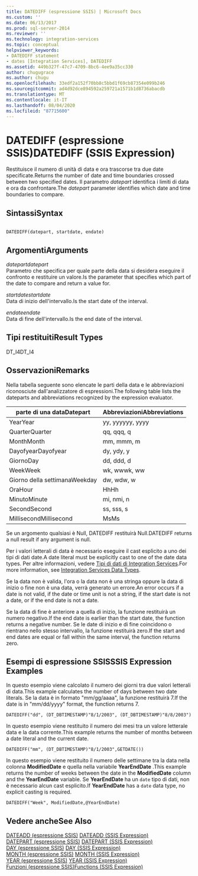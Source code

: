 ```yaml
---
title: DATEDIFF (espressione SSIS) | Microsoft Docs
ms.custom: ''
ms.date: 06/13/2017
ms.prod: sql-server-2014
ms.reviewer: ''
ms.technology: integration-services
ms.topic: conceptual
helpviewer_keywords:
- DATEDIFF statement
- dates [Integration Services], DATEDIFF
ms.assetid: 449b327f-47c7-4709-8bc6-4ee9a35cc330
author: chugugrace
ms.author: chugu
ms.openlocfilehash: 33edf2a152f70bb8c5bbd1f69cb87354e099b246
ms.sourcegitcommit: ad4d92dce894592a259721a1571b1d8736abacdb
ms.translationtype: MT
ms.contentlocale: it-IT
ms.lasthandoff: 08/04/2020
ms.locfileid: "87715600"
---
```

# <a name="datediff-ssis-expression"></a><span data-ttu-id="629ee-102">DATEDIFF (espressione SSIS)</span><span class="sxs-lookup"><span data-stu-id="629ee-102">DATEDIFF (SSIS Expression)</span></span>
  <span data-ttu-id="629ee-103">Restituisce il numero di unità di data e ora trascorse tra due date specificate.</span><span class="sxs-lookup"><span data-stu-id="629ee-103">Returns the number of date and time boundaries crossed between two specified dates.</span></span> <span data-ttu-id="629ee-104">Il parametro *datepart* identifica i limiti di data e ora da confrontare.</span><span class="sxs-lookup"><span data-stu-id="629ee-104">The *datepart* parameter identifies which date and time boundaries to compare.</span></span>  
  
## <a name="syntax"></a><span data-ttu-id="629ee-105">Sintassi</span><span class="sxs-lookup"><span data-stu-id="629ee-105">Syntax</span></span>  
  
```  
  
DATEDIFF(datepart, startdate, endate)  
```  
  
## <a name="arguments"></a><span data-ttu-id="629ee-106">Argomenti</span><span class="sxs-lookup"><span data-stu-id="629ee-106">Arguments</span></span>  
 <span data-ttu-id="629ee-107">*datepart*</span><span class="sxs-lookup"><span data-stu-id="629ee-107">*datepart*</span></span>  
 <span data-ttu-id="629ee-108">Parametro che specifica per quale parte della data si desidera eseguire il confronto e restituire un valore.</span><span class="sxs-lookup"><span data-stu-id="629ee-108">Is the parameter that specifies which part of the date to compare and return a value for.</span></span>  
  
 <span data-ttu-id="629ee-109">*startdate*</span><span class="sxs-lookup"><span data-stu-id="629ee-109">*startdate*</span></span>  
 <span data-ttu-id="629ee-110">Data di inizio dell'intervallo.</span><span class="sxs-lookup"><span data-stu-id="629ee-110">Is the start date of the interval.</span></span>  
  
 <span data-ttu-id="629ee-111">*endate*</span><span class="sxs-lookup"><span data-stu-id="629ee-111">*endate*</span></span>  
 <span data-ttu-id="629ee-112">Data di fine dell'intervallo.</span><span class="sxs-lookup"><span data-stu-id="629ee-112">Is the end date of the interval.</span></span>  
  
## <a name="result-types"></a><span data-ttu-id="629ee-113">Tipi restituiti</span><span class="sxs-lookup"><span data-stu-id="629ee-113">Result Types</span></span>  
 <span data-ttu-id="629ee-114">DT_I4</span><span class="sxs-lookup"><span data-stu-id="629ee-114">DT_I4</span></span>  
  
## <a name="remarks"></a><span data-ttu-id="629ee-115">Osservazioni</span><span class="sxs-lookup"><span data-stu-id="629ee-115">Remarks</span></span>  
 <span data-ttu-id="629ee-116">Nella tabella seguente sono elencate le parti della data e le abbreviazioni riconosciute dall'analizzatore di espressioni.</span><span class="sxs-lookup"><span data-stu-id="629ee-116">The following table lists the dateparts and abbreviations recognized by the expression evaluator.</span></span>  
  
|<span data-ttu-id="629ee-117">parte di una data</span><span class="sxs-lookup"><span data-stu-id="629ee-117">Datepart</span></span>|<span data-ttu-id="629ee-118">Abbreviazioni</span><span class="sxs-lookup"><span data-stu-id="629ee-118">Abbreviations</span></span>|  
|--------------|-------------------|  
|<span data-ttu-id="629ee-119">Year</span><span class="sxs-lookup"><span data-stu-id="629ee-119">Year</span></span>|<span data-ttu-id="629ee-120">yy, yyyy</span><span class="sxs-lookup"><span data-stu-id="629ee-120">yy, yyyy</span></span>|  
|<span data-ttu-id="629ee-121">Quarter</span><span class="sxs-lookup"><span data-stu-id="629ee-121">Quarter</span></span>|<span data-ttu-id="629ee-122">qq, q</span><span class="sxs-lookup"><span data-stu-id="629ee-122">qq, q</span></span>|  
|<span data-ttu-id="629ee-123">Month</span><span class="sxs-lookup"><span data-stu-id="629ee-123">Month</span></span>|<span data-ttu-id="629ee-124">mm, m</span><span class="sxs-lookup"><span data-stu-id="629ee-124">mm, m</span></span>|  
|<span data-ttu-id="629ee-125">Dayofyear</span><span class="sxs-lookup"><span data-stu-id="629ee-125">Dayofyear</span></span>|<span data-ttu-id="629ee-126">dy, y</span><span class="sxs-lookup"><span data-stu-id="629ee-126">dy, y</span></span>|  
|<span data-ttu-id="629ee-127">Giorno</span><span class="sxs-lookup"><span data-stu-id="629ee-127">Day</span></span>|<span data-ttu-id="629ee-128">dd, d</span><span class="sxs-lookup"><span data-stu-id="629ee-128">dd, d</span></span>|  
|<span data-ttu-id="629ee-129">Week</span><span class="sxs-lookup"><span data-stu-id="629ee-129">Week</span></span>|<span data-ttu-id="629ee-130">wk, ww</span><span class="sxs-lookup"><span data-stu-id="629ee-130">wk, ww</span></span>|  
|<span data-ttu-id="629ee-131">Giorno della settimana</span><span class="sxs-lookup"><span data-stu-id="629ee-131">Weekday</span></span>|<span data-ttu-id="629ee-132">dw, w</span><span class="sxs-lookup"><span data-stu-id="629ee-132">dw, w</span></span>|  
|<span data-ttu-id="629ee-133">Ora</span><span class="sxs-lookup"><span data-stu-id="629ee-133">Hour</span></span>|<span data-ttu-id="629ee-134">Hh</span><span class="sxs-lookup"><span data-stu-id="629ee-134">Hh</span></span>|  
|<span data-ttu-id="629ee-135">Minuto</span><span class="sxs-lookup"><span data-stu-id="629ee-135">Minute</span></span>|<span data-ttu-id="629ee-136">mi, n</span><span class="sxs-lookup"><span data-stu-id="629ee-136">mi, n</span></span>|  
|<span data-ttu-id="629ee-137">Second</span><span class="sxs-lookup"><span data-stu-id="629ee-137">Second</span></span>|<span data-ttu-id="629ee-138">ss, s</span><span class="sxs-lookup"><span data-stu-id="629ee-138">ss, s</span></span>|  
|<span data-ttu-id="629ee-139">Millisecond</span><span class="sxs-lookup"><span data-stu-id="629ee-139">Millisecond</span></span>|<span data-ttu-id="629ee-140">Ms</span><span class="sxs-lookup"><span data-stu-id="629ee-140">Ms</span></span>|  
  
 <span data-ttu-id="629ee-141">Se un argomento qualsiasi è Null, DATEDIFF restituirà Null.</span><span class="sxs-lookup"><span data-stu-id="629ee-141">DATEDIFF returns a null result if any argument is null.</span></span>  
  
 <span data-ttu-id="629ee-142">Per i valori letterali di data è necessario eseguire il cast esplicito a uno dei tipi di dati date.</span><span class="sxs-lookup"><span data-stu-id="629ee-142">A date literal must be explicitly cast to one of the date data types.</span></span> <span data-ttu-id="629ee-143">Per altre informazioni, vedere [Tipi di dati di Integration Services](../data-flow/integration-services-data-types.md).</span><span class="sxs-lookup"><span data-stu-id="629ee-143">For more information, see [Integration Services Data Types](../data-flow/integration-services-data-types.md).</span></span>  
  
 <span data-ttu-id="629ee-144">Se la data non è valida, l'ora o la data non è una stringa oppure la data di inizio o fine non è una data, verrà generato un errore.</span><span class="sxs-lookup"><span data-stu-id="629ee-144">An error occurs if a date is not valid, if the date or time unit is not a string, if the start date is not a date, or if the end date is not a date.</span></span>  
  
 <span data-ttu-id="629ee-145">Se la data di fine è anteriore a quella di inizio, la funzione restituirà un numero negativo.</span><span class="sxs-lookup"><span data-stu-id="629ee-145">If the end date is earlier than the start date, the function returns a negative number.</span></span> <span data-ttu-id="629ee-146">Se le date di inizio e di fine coincidono o rientrano nello stesso intervallo, la funzione restituirà zero.</span><span class="sxs-lookup"><span data-stu-id="629ee-146">If the start and end dates are equal or fall within the same interval, the function returns zero.</span></span>  
  
## <a name="ssis-expression-examples"></a><span data-ttu-id="629ee-147">Esempi di espressione SSIS</span><span class="sxs-lookup"><span data-stu-id="629ee-147">SSIS Expression Examples</span></span>  
 <span data-ttu-id="629ee-148">In questo esempio viene calcolato il numero dei giorni tra due valori letterali di data.</span><span class="sxs-lookup"><span data-stu-id="629ee-148">This example calculates the number of days between two date literals.</span></span> <span data-ttu-id="629ee-149">Se la data è in formato "mm/gg/aaaa", la funzione restituirà 7.</span><span class="sxs-lookup"><span data-stu-id="629ee-149">If the date is in "mm/dd/yyyy" format, the function returns 7.</span></span>  
  
```  
DATEDIFF("dd", (DT_DBTIMESTAMP)"8/1/2003", (DT_DBTIMESTAMP)"8/8/2003")  
```  
  
 <span data-ttu-id="629ee-150">In questo esempio viene restituito il numero dei mesi tra un valore letterale data e la data corrente.</span><span class="sxs-lookup"><span data-stu-id="629ee-150">This example returns the number of months between a date literal and the current date.</span></span>  
  
```  
DATEDIFF("mm", (DT_DBTIMESTAMP)"8/1/2003",GETDATE())  
```  
  
 <span data-ttu-id="629ee-151">In questo esempio viene restituito il numero delle settimane tra la data nella colonna **ModifiedDate** e quella nella variabile **YearEndDate** .</span><span class="sxs-lookup"><span data-stu-id="629ee-151">This example returns the number of weeks between the date in the **ModifiedDate** column and the **YearEndDate** variable.</span></span> <span data-ttu-id="629ee-152">Se **YearEndDate** ha un `date` tipo di dati, non è necessario alcun cast esplicito.</span><span class="sxs-lookup"><span data-stu-id="629ee-152">If **YearEndDate** has a `date` data type, no explicit casting is required.</span></span>  
  
```  
DATEDIFF("Week", ModifiedDate,@YearEndDate)  
```  
  
## <a name="see-also"></a><span data-ttu-id="629ee-153">Vedere anche</span><span class="sxs-lookup"><span data-stu-id="629ee-153">See Also</span></span>  
 <span data-ttu-id="629ee-154">[DATEADD &#40;espressione SSIS&#41;](dateadd-ssis-expression.md) </span><span class="sxs-lookup"><span data-stu-id="629ee-154">[DATEADD &#40;SSIS Expression&#41;](dateadd-ssis-expression.md) </span></span>  
 <span data-ttu-id="629ee-155">[DATEPART &#40;espressione SSIS&#41;](datepart-ssis-expression.md) </span><span class="sxs-lookup"><span data-stu-id="629ee-155">[DATEPART &#40;SSIS Expression&#41;](datepart-ssis-expression.md) </span></span>  
 <span data-ttu-id="629ee-156">[DAY &#40;espressione SSIS&#41;](day-ssis-expression.md) </span><span class="sxs-lookup"><span data-stu-id="629ee-156">[DAY &#40;SSIS Expression&#41;](day-ssis-expression.md) </span></span>  
 <span data-ttu-id="629ee-157">[MONTH &#40;espressione SSIS&#41;](month-ssis-expression.md) </span><span class="sxs-lookup"><span data-stu-id="629ee-157">[MONTH &#40;SSIS Expression&#41;](month-ssis-expression.md) </span></span>  
 <span data-ttu-id="629ee-158">[YEAR &#40;espressione SSIS&#41;](year-ssis-expression.md) </span><span class="sxs-lookup"><span data-stu-id="629ee-158">[YEAR &#40;SSIS Expression&#41;](year-ssis-expression.md) </span></span>  
 [<span data-ttu-id="629ee-159">Funzioni &#40;espressione SSIS&#41;</span><span class="sxs-lookup"><span data-stu-id="629ee-159">Functions &#40;SSIS Expression&#41;</span></span>](functions-ssis-expression.md)  
  
  
